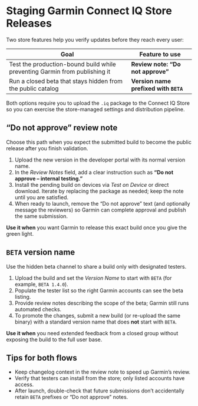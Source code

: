 # Staging Garmin Connect IQ Store Releases

Two store features help you verify updates before they reach every user:

| Goal | Feature to use |
| --- | --- |
| Test the production-bound build while preventing Garmin from publishing it | **Review note: “Do not approve”** |
| Run a closed beta that stays hidden from the public catalog | **Version name prefixed with `BETA`** |

Both options require you to upload the `.iq` package to the Connect IQ Store so you can exercise the store-managed settings and distribution pipeline.

## “Do not approve” review note

Choose this path when you expect the submitted build to become the public release after you finish validation.

1. Upload the new version in the developer portal with its normal version name.
2. In the *Review Notes* field, add a clear instruction such as **“Do not approve – internal testing.”**
3. Install the pending build on devices via *Test on Device* or direct download. Iterate by replacing the package as needed; keep the note until you are satisfied.
4. When ready to launch, remove the “Do not approve” text (and optionally message the reviewers) so Garmin can complete approval and publish the same submission.

**Use it when** you want Garmin to release this exact build once you give the green light.

## `BETA` version name

Use the hidden beta channel to share a build only with designated testers.

1. Upload the build and set the *Version Name* to start with `BETA` (for example, `BETA 1.4.0`).
2. Populate the tester list so the right Garmin accounts can see the beta listing.
3. Provide review notes describing the scope of the beta; Garmin still runs automated checks.
4. To promote the changes, submit a new build (or re-upload the same binary) with a standard version name that does **not** start with `BETA`.

**Use it when** you need extended feedback from a closed group without exposing the build to the full user base.

## Tips for both flows

- Keep changelog context in the review note to speed up Garmin’s review.
- Verify that testers can install from the store; only listed accounts have access.
- After launch, double-check that future submissions don’t accidentally retain `BETA` prefixes or “Do not approve” notes.
